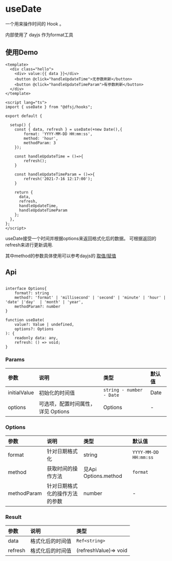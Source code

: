 # useDate

一个用来操作时间的 Hook 。

内部使用了 dayjs 作为format工具

## 使用Demo

```vue
<template>
  <div class="hello">
    <div> value:{{ data }}</div>
    <button @click="handleUpdateTime">无参数刷新</button>
    <button @click="handleUpdateTimeParam">有参数刷新</button>
  </div>
</template>

<script lang="ts">
import { useDate } from "@dfsj/hooks";

export default {
  
  setup() {
    const { data, refresh } = useDate(+new Date(),{
        format: 'YYYY-MM-DD HH:mm:ss',
        method: 'hour',
        methodParam: 3
    });

    const handleUpdateTime = ()=>{
        refresh();
    }

    const handleUpdateTimeParam = ()=>{
        refresh('2021-7-16 12:17:00');
    }

    return {
      data,
      refresh,
      handleUpdateTime,
      handleUpdateTimeParam
    };
  },
};
</script>
```

useDate接受一个时间并根据options来返回格式化后的数据。 可根据返回的refresh来进行更新调用.

其中method的参数具体使用可以参考dayjs的 [取值/赋值](https://dayjs.gitee.io/docs/zh-CN/get-set/millisecond)

## Api

```

interface Options{
    format?: string
    method?: 'format' | 'millisecond' | 'second' | 'minute' | 'hour' | 'date' |'day'  | 'month' | 'year',
    methodParam?: number 
}

function useDate(
    value?: Value | undefined, 
    options?: Options
): {
    readonly data: any,
    refresh: () => void;
}
```

### Params

| 参数           | 说明                    | 类型                           | 默认值  |
|:-------------|:----------------------|:-----------------------------|:-----|
| initialValue | 初始化的时间值               | ```string - number - Date``` | Date |
| options      | 可选项，配置时间属性，详见 Options | Options                      | -    |

### Options

| 参数          | 说明              | 类型                  | 默认值                   |
|:------------|:----------------|:--------------------|:----------------------|
| format      | 针对日期格式化         | string              | `YYYY-MM-DD HH:mm:ss` |
| method      | 获取时间的操作方法       | 见Api Options.method | `format`              |
| methodParam | 针对日期格式化的操作方法的参数 | number              | -                     |

### Result

| 参数      | 说明       | 类型                    |
|:--------|:---------|:----------------------|
| data    | 格式化后的时间值 | ```Ref<string>```     |
| refresh | 格式化后的时间值 | (refreshValue)=> void |
